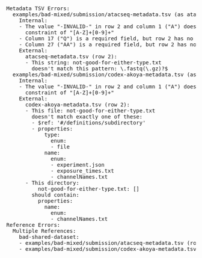 <pre>
Metadata TSV Errors:
  examples/bad-mixed/submission/atacseq-metadata.tsv (as atacseq):
    Internal:
    - The value "-INVALID-" in row 2 and column 1 ("A") does not conform to the pattern
      constraint of "[A-Z]+[0-9]+"
    - Column 17 ("Q") is a required field, but row 2 has no value
    - Column 27 ("AA") is a required field, but row 2 has no value
    External:
      atacseq-metadata.tsv (row 2):
      - This string: not-good-for-either-type.txt
        doesn't match this pattern: \.fastq(\.gz)?$
  examples/bad-mixed/submission/codex-akoya-metadata.tsv (as codex-akoya):
    Internal:
    - The value "-INVALID-" in row 2 and column 1 ("A") does not conform to the pattern
      constraint of "[A-Z]+[0-9]+"
    External:
      codex-akoya-metadata.tsv (row 2):
      - This file: not-good-for-either-type.txt
        doesn't match exactly one of these:
        - $ref: '#/definitions/subdirectory'
        - properties:
            type:
              enum:
              - file
            name:
              enum:
              - experiment.json
              - exposure_times.txt
              - channelNames.txt
      - This directory:
          not-good-for-either-type.txt: []
        should contain:
          properties:
            name:
              enum:
              - channelNames.txt
Reference Errors:
  Multiple References:
    bad-shared-dataset:
    - examples/bad-mixed/submission/atacseq-metadata.tsv (row 2)
    - examples/bad-mixed/submission/codex-akoya-metadata.tsv (row 2)
</pre>
